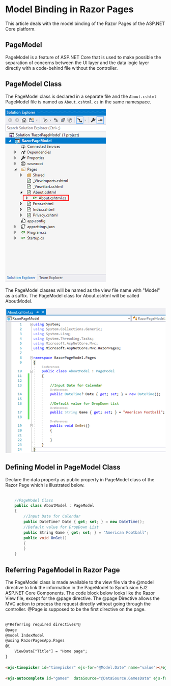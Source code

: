 # Model Binding in Razor Pages

This article deals with the model binding of the Razor Pages of the ASP.NET Core platform. 

## PageModel

PageModel is a feature of ASP.NET Core that is used to make possible the separation of concerns between the UI layer and the data logic layer directly with a code-behind file without the controller. 

## PageModel Class

The PageModel class is declared in a separate file and the `About.cshtml` PageModel file is named as `About.cshtml.cs` in the same namespace.

![RazorPage Project](images/page-model.png)

The PageModel classes will be named as the view file name with "Model" as a suffix. The PageModel class for About.cshtml will be called AboutModel.

![PageModel Class](images/page-model-class.png)

## Defining Model in PageModel Class

Declare the data property as public property in PageModel class of the Razor Page which is illustrated below. 

```csharp

    //PageModel Class
    public class AboutModel : PageModel
    {
        //Input Date for Calendar
        public DateTime? Date { get; set; } = new DateTime();
        //Default value for DropDown List
        public String Game { get; set; } = "American Football";
        public void OnGet()
        {   
        }
    }

```

## Referring PageModel in Razor Page

The PageModel class is made available to the view file via the @model directive to link the information in the PageModel to Syncfusion EJ2 ASP.NET Core Components. The code block below looks like the Razor View file, except for the @page directive. The @page Directive allows the MVC action to process the request directly without going through the controller. @Page is supposed to be the first directive on the page.

```html

@*Referring required directives*@
@page
@model IndexModel
@using RazorPagesApp.Pages
@{
    ViewData["Title"] = "Home page";
}

<ejs-timepicker id="timepicker" ejs-for="@Model.Date" name="value"></ejs-timepicker>

<ejs-autocomplete id="games"  dataSource="@DataSource.GamesData" ejs-for="@Model.Game"placeholder="e.g. Basketball"></ejs-autocomplete>


```